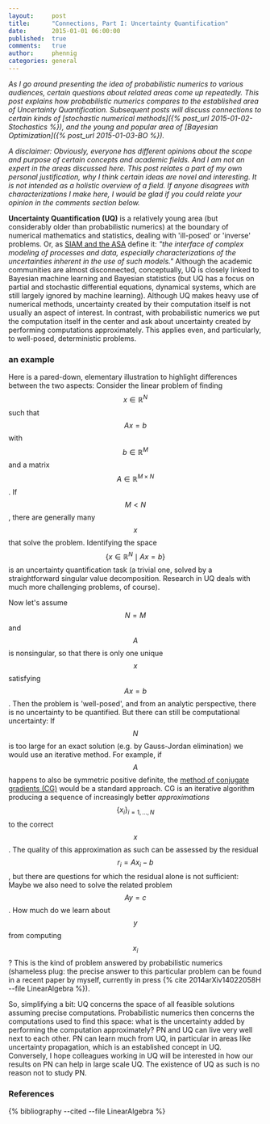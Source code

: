 ```yaml
---
layout:     post
title:      "Connections, Part I: Uncertainty Quantification"
date:       2015-01-01 06:00:00
published:  true
comments:   true
author:     phennig
categories: general
---
```


*As I go around presenting the idea of probabilistic numerics to various
 audiences, certain questions about related areas come up repeatedly. This post
 explains how probabilistic numerics compares to the established area of
 Uncertainty Quantification. Subsequent posts will discuss connections to
 certain kinds of [stochastic numerical methods]({% post_url 2015-01-02-Stochastics %}), and the young and popular area
 of [Bayesian Optimization]({% post_url 2015-01-03-BO %}).*

*A disclaimer: Obviously, everyone has different opinions about the scope and
 purpose of certain concepts and academic fields. And I am not an expert in the
 areas discussed here. This post relates a part of my own personal
 justification, why I think certain ideas are novel and interesting. It is not
 intended as a holistic overview of a field. If anyone disagrees with
 characterizations I make here, I would be glad if you could relate your
 opinion in the comments section below.*

**Uncertainty Quantification (UQ)** is a relatively young area (but
considerably older than probabilistic numerics) at the boundary of numerical
mathematics and statistics, dealing with 'ill-posed' or 'inverse' problems. Or,
as [SIAM and the ASA](http://www.siam.org/journals/juq.php) define it: *"the
interface of complex modeling of processes and data, especially
characterizations of the uncertainties inherent in the use of such models."*
Although the academic communities are almost disconnected, conceptually, UQ is
closely linked to Bayesian machine learning and Bayesian statistics (but UQ has
a focus on partial and stochastic differential equations, dynamical systems,
which are still largely ignored by machine learning). Although UQ makes heavy
use of numerical methods, uncertainty created by their computation itself is
not usually an aspect of interest. In contrast, with probabilistic numerics we
put the computation itself in the center and ask about uncertainty created by
performing computations approximately. This applies even, and particularly, to
well-posed, deterministic problems.

### an example ###

Here is a pared-down, elementary illustration to highlight differences between
 the two aspects: Consider the linear problem of finding $$x\in\mathbb{R}^N$$
 such that $$Ax=b$$ with $$b\in\mathbb{R}^M$$ and a matrix
 $$A\in\mathbb{R}^{M\times N}$$. If $$M<N$$, there are generally many $$x$$
 that solve the problem. Identifying the space $$\{x\in\mathbb{R}^N\mid
 Ax=b\}$$ is an uncertainty quantification task (a trivial one, solved by a
 straightforward singular value decomposition. Research in UQ deals with much
 more challenging problems, of course).

Now let's assume $$N=M$$ and $$A$$ is nonsingular, so that there is only one
 unique $$x$$ satisfying $$Ax=b$$. Then the problem is 'well-posed', and from
 an analytic perspective, there is no uncertainty to be quantified. But there
 can still be computational uncertainty: If $$N$$ is too large for an exact
 solution (e.g. by Gauss-Jordan elimination) we would use an iterative
 method. For example, if $$A$$ happens to also be symmetric positive definite,
 the
 [method of conjugate gradients (CG)](http://en.wikipedia.org/wiki/Conjugate_gradient_method)
 would be a standard approach. CG is an iterative algorithm producing a
 sequence of increasingly better *approximations* $$\{x_i\}_{i=1,\dots,N}$$ to
 the correct $$x$$. The quality of this approximation as such can be assessed
 by the residual $$r_i = Ax_i-b$$, but there are questions for which the
 residual alone is not sufficient: Maybe we also need to solve the related
 problem $$Ay=c$$. How much do we learn about $$y$$ from computing $$x_i$$?
 This is the kind of problem answered by probabilistic numerics (shameless
 plug: the precise answer to this particular problem can be found in a recent
 paper by myself, currently in press {% cite 2014arXiv14022058H --file LinearAlgebra %}).

So, simplifying a bit: UQ concerns the space of all feasible solutions assuming
precise computations. Probabilistic numerics then concerns the computations
used to find this space: what is the uncertainty added by performing the
computation approximately? PN and UQ can live very well next to each other. PN
can learn much from UQ, in particular in areas like uncertainty propagation,
which is an established concept in UQ. Conversely, I hope colleagues working in
UQ will be interested in how our results on PN can help in large scale UQ. The
existence of UQ as such is no reason not to study PN.

### References

{% bibliography --cited --file LinearAlgebra %}

